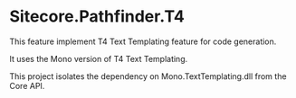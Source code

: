 ﻿Sitecore.Pathfinder.T4
======================

This feature implement T4 Text Templating feature for code generation.

It uses the Mono version of T4 Text Templating.

This project isolates the dependency on Mono.TextTemplating.dll from the Core API.